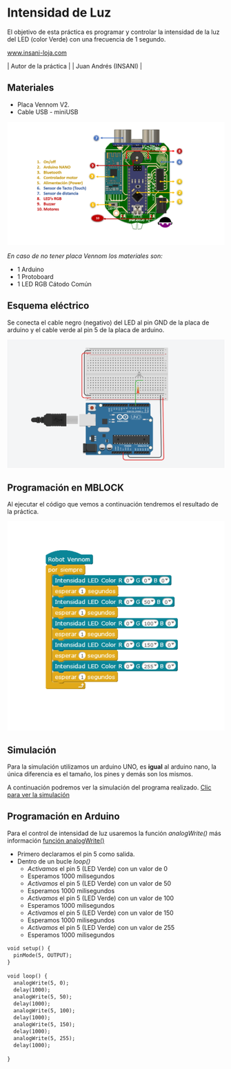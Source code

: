 # Intensidad de Luz

El objetivo de esta práctica es programar y controlar la intensidad de la luz del LED (color Verde) con una frecuencia de 1 segundo.


www.insani-loja.com

| Autor de la práctica |
| Juan Andrés (INSANI) |


## Materiales
- Placa Vennom V2.
- Cable USB - miniUSB

![Placa de programacion Vennom](https://github.com/jandrs300/Bloques_M/blob/master/ejemplos_vennom/Version_2/placa-version2.png)

*En caso de no tener placa Vennom los materiales son:*
- 1 Arduino
- 1 Protoboard
- 1 LED RGB Cátodo Común

## Esquema eléctrico
Se conecta el cable negro (negativo) del LED al pin GND de la placa de arduino y el cable verde  al pin  5 de la placa de arduino.

![Esquema de conexión](https://github.com/jandrs300/Bloques_M/blob/master/ejemplos_vennom/Version_2/intensidad_luz/intensidad_luz_f.png)



## Programación en MBLOCK
Al ejecutar el código que vemos a continuación tendremos el resultado de la práctica.

![programa en mblock intensidad de LEDS Arduino](https://github.com/jandrs300/Bloques_M/blob/master/ejemplos_vennom/Version_2/intensidad_luz/intensidad%20de%20luz.png)


## Simulación
Para la simulación utilizamos un arduino UNO, es **igual** al arduino nano, la única diferencia es el tamaño, los pines y demás son los mismos.

A continuación podremos ver la simulación del programa realizado.  [Clic para ver la simulación](https://www.tinkercad.com/things/d2fQJsbFrZA )
 

## Programación en Arduino
Para el control de intensidad de luz usaremos la función *analogWrite()* más información [función analogWrite()](https://www.arduino.cc/reference/en/language/functions/analog-io/analogwrite/)
 
- Primero declaramos el pin 5 como salida.
- Dentro de un bucle *loop()*
	- *Activamos* el pin 5 (LED Verde) con un valor de 0
	- Esperamos 1000 milisegundos
	- *Activamos* el pin 5 (LED Verde) con un valor de 50
	- Esperamos 1000 milisegundos
    - *Activamos* el pin 5 (LED Verde) con un valor de 100
	- Esperamos 1000 milisegundos
    - *Activamos* el pin 5 (LED Verde) con un valor de 150
	- Esperamos 1000 milisegundos
    - *Activamos* el pin 5 (LED Verde) con un valor de 255
	- Esperamos 1000 milisegundos


```
void setup() {
  pinMode(5, OUTPUT);
}

void loop() {
  analogWrite(5, 0);
  delay(1000);
  analogWrite(5, 50);
  delay(1000);
  analogWrite(5, 100);
  delay(1000);
  analogWrite(5, 150);
  delay(1000);
  analogWrite(5, 255);
  delay(1000);

}

```

